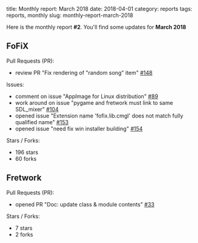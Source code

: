 title: Monthly report: March 2018
date: 2018-04-01
category: reports
tags: reports, monthly
slug: monthly-report-march-2018

Here is the monthly report **#2**. You'll find some updates for **March 2018**

## FoFiX

Pull Requests (PR):

- review PR "Fix rendering of "random song" item" [#148](https://github.com/fofix/fofix/pull/148)

Issues:

- comment on issue "AppImage for Linux distribution" [#89](https://github.com/fofix/fofix/issues/89)
- work around on issue "pygame and fretwork must link to same SDL_mixer" [#104](https://github.com/fofix/fofix/issues/104)
- opened issue "Extension name 'fofix.lib.cmgl' does not match fully qualified name" [#153](https://github.com/fofix/fofix/issues/153)
- opened issue "need fix win installer building" [#154](https://github.com/fofix/fofix/issues/154)

Stars / Forks:

- 196 stars
- 60 forks


## Fretwork

Pull Requests (PR):

- opened PR "Doc: update class & module contents" [#33](https://github.com/fofix/fretwork/pull/33)

Stars / Forks:

- 7 stars
- 2 forks
